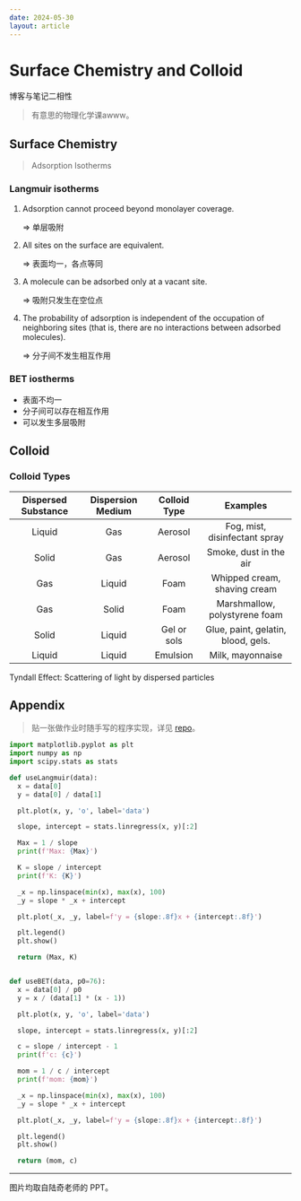 ```yaml
---
date: 2024-05-30
layout: article
---
```


# Surface Chemistry and Colloid

博客与笔记二相性

> 有意思的物理化学课awww。

## Surface Chemistry

> Adsorption Isotherms

### Langmuir isotherms

1. Adsorption cannot proceed beyond monolayer coverage.
   
   => 单层吸附
2. All sites on the surface are equivalent.
   
   => 表面均一，各点等同
3. A molecule can be adsorbed only at a vacant site.
   
   => 吸附只发生在空位点
4. The probability of adsorption is independent of the occupation of neighboring sites (that is, there are no interactions between adsorbed molecules).
   
   => 分子间不发生相互作用

### BET iostherms

- 表面不均一
- 分子间可以存在相互作用
- 可以发生多层吸附

## Colloid

### Colloid Types

| Dispersed Substance | Dispersion Medium | Colloid Type |              Examples              |
| :-----------------: | :---------------: | :----------: | :--------------------------------: |
|       Liquid        |        Gas        |   Aerosol    |   Fog, mist, disinfectant spray    |
|        Solid        |        Gas        |   Aerosol    |       Smoke, dust in the air       |
|         Gas         |      Liquid       |     Foam     |    Whipped cream, shaving cream    |
|         Gas         |       Solid       |     Foam     |   Marshmallow, polystyrene foam    |
|        Solid        |      Liquid       | Gel or sols  | Glue, paint, gelatin, blood, gels. |
|       Liquid        |      Liquid       |   Emulsion   |          Milk, mayonnaise          |

Tyndall Effect: Scattering of light by dispersed particles

## Appendix

> 贴一张做作业时随手写的程序实现，详见 [repo](https://github.com/chillcicada/MySchoolwork/blob/main/src/others/src/physical_chemistry_2.ipynb)。

```python
import matplotlib.pyplot as plt
import numpy as np
import scipy.stats as stats

def useLangmuir(data):
  x = data[0]
  y = data[0] / data[1]

  plt.plot(x, y, 'o', label='data')

  slope, intercept = stats.linregress(x, y)[:2]

  Max = 1 / slope
  print(f'Max: {Max}')

  K = slope / intercept
  print(f'K: {K}')

  _x = np.linspace(min(x), max(x), 100)
  _y = slope * _x + intercept

  plt.plot(_x, _y, label=f'y = {slope:.8f}x + {intercept:.8f}')

  plt.legend()
  plt.show()

  return (Max, K)


def useBET(data, p0=76):
  x = data[0] / p0
  y = x / (data[1] * (x - 1))

  plt.plot(x, y, 'o', label='data')

  slope, intercept = stats.linregress(x, y)[:2]

  c = slope / intercept - 1
  print(f'c: {c}')

  mom = 1 / c / intercept
  print(f'mom: {mom}')

  _x = np.linspace(min(x), max(x), 100)
  _y = slope * _x + intercept

  plt.plot(_x, _y, label=f'y = {slope:.8f}x + {intercept:.8f}')

  plt.legend()
  plt.show()

  return (mom, c)
```

---

图片均取自陆奇老师的 PPT。
